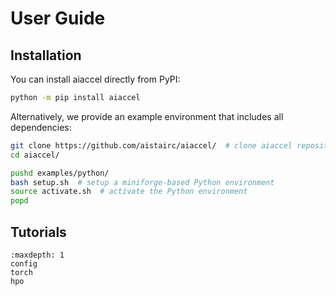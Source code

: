 # User Guide

## Installation
You can install aiaccel directly from PyPI:
```bash
python -m pip install aiaccel
```

Alternatively, we provide an example environment that includes all dependencies:
```bash
git clone https://github.com/aistairc/aiaccel/  # clone aiaccel repository
cd aiaccel/

pushd examples/python/
bash setup.sh  # setup a miniforge-based Python environment
source activate.sh  # activate the Python environment
popd
```

## Tutorials
```{toctree}
:maxdepth: 1
config
torch
hpo
```
